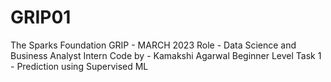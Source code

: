 # GRIP01
The Sparks Foundation GRIP - MARCH 2023
Role - Data Science and Business Analyst Intern
Code by - Kamakshi Agarwal
Beginner Level Task 1 - Prediction using Supervised ML
